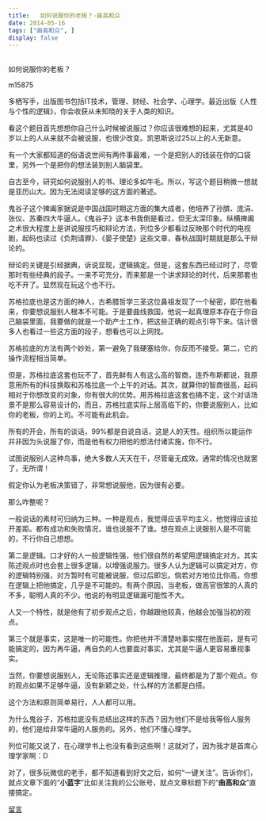 ```yaml
---
title:   如何说服你的老板？-曲高和众
date: 2014-05-16
tags: ["曲高和众", ]
display: false
---
```



## 



如何说服你的老板？




m15875




多栖写手，出版图书包括IT技术，管理、财经、社会学、心理学。最近出版《人性与个性的逻辑》，你会收获从未知晓的关于人类的知识。


看这个题目首先想想你自己什么时候被说服过？你应该很难想的起来，尤其是40岁以上的人从来就不会被说服，也很少改变。凯恩斯说过25以上的人无新意。

有一个大家都知道的俗语说世间有两件事最难，一个是把别人的钱装在你的口袋里，另外一个是把你的想法装到别人脑袋里。

自古至今，研究如何说服别人的书、理论多如牛毛。所以，写这个题目稍微一想就是亚历山大。因为无法阅读足够的这方面的著述。

鬼谷子这个捭阖家据说是中国战国时期这方面的集大成者，他培养了孙膑、庞涓、张仪、苏秦四大牛逼人。《鬼谷子》这本书我倒是看过，但无太深印象。纵横捭阖之术很大程度上是讲说服技巧和辩论方法，列位多少都看过反映那个时代的电视剧，起码也读过《负荆请罪》、《晏子使楚》这些文章，春秋战国时期就是那么干辩论的。

辩论的关键是引经据典，诉说显现，逻辑搞定。但是，这套东西已经过时了，尽管那时有些经典的段子。一来不可充分，而来那是一个讲求辩论的时代，后来那套也吃不开了。显然现在玩这个也不行。

苏格拉底也是这方面的神人，古希腊哲学三圣这位鼻祖发现了一个秘密，即在他看来，你要想说服别人根本不可能。于是要曲线救国，他说一起真理原本存在于你自己脑袋里面，我要做的就是一个助产士工作，把这些正确的观点引导下来。估计很多人也看过一些这方面的段子，想看也可以上网找。

苏格拉底的方法有两个妙处，第一避免了我硬塞给你，你反而不接受。第二，它的操作流程相当简单。

但是，苏格拉底这套也玩不了，首先鲜有人有这么高的智商，连乔布斯都说，我原意用所有的科技换取和苏格拉底一个上午的对话。其次，就算你的智商很高，起码相对于你想改变的对象，你有很大的优势。用苏格拉底这套也搞不定，这个对话场景不是那么容易设计的，而且，苏格拉底实际上居高临下的，你要说服别人，比如你的老板，你的上司。不可能有此机会。

所有的开会，所有的谈话，99%都是自说自话，这是人的天性。组织所以能运作并非因为头说服了你，而是他有权力把他的想法付诸实施，你不行。

试图说服别人这种鸟事，绝大多数人天天在干，尽管毫无成效。通常的情况也就罢了，无所谓！

假定你认为老板决策错了，非常想说服他，因为很有必要。

那么咋整呢？

一般说话的素材可归纳为三种。一种是观点，我觉得应该平均主义，他觉得应该拉开差距。都有成功和失败情况，谁也说服不了谁。想在观点上说服别人是不可能的，不行你自己想想。

第二是逻辑。口才好的人一般逻辑性强，他们很自然的希望用逻辑搞定对方。其实陈述观点时也会套上很多逻辑，以增强说服力。很多人认为逻辑可以搞定对方，你的逻辑特别强，对方暂时有可能被说服，但过后即忘。倘若对方地位比你高，你想在逻辑上把他搞定，几乎是不可能的。有两个原因，当老板，做高官很笨的人真的不多，聪明人真的不少。他说的有明显逻辑漏可能性不大。

人又一个特性，就是他有了初步观点之后，你越跟他较真，他越会加强当初的观点。

第三个就是事实，这是唯一的可能性。你把他并不清楚地事实摆在他面前，是有可能搞定的，因为再牛逼，再自负的人也要面对事实，尤其是牛逼人更容易重视事实。

当然，你要想说服别人，无论陈述事实还是逻辑推理，最终都是为了那个观点。你的观点如果不足够牛逼，没有新颖之处，什么样的方法都是白搭。

这个方法和原则简单易行，人人都可以用。

为什么鬼谷子，苏格拉底没有总结出这样的东西？因为他们不是给我等俗人服务的，他们是给非常牛逼的人服务的。另外，他们不懂心理学。

列位可能又说了，在心理学书上也没有看到这些啊！这就对了，因为我才是首席心理学家啊：D



对了，很多玩微信的老手，都不知道看到好文之后，如何“一键关注”。告诉你们，就点文章下面的“**小蓝字**”比如关注我的公公账号，就点文章标题下的“**曲高和众**”直接搞定。









[留言](javascript:;)